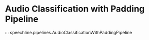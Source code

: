 # Audio Classification with Padding Pipeline

::: speechline.pipelines.AudioClassificationWithPaddingPipeline